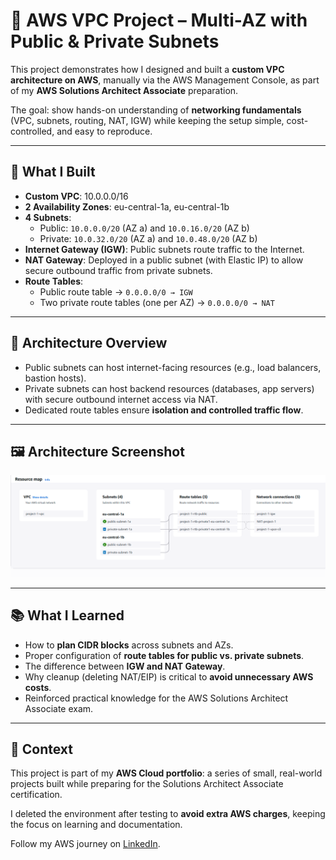 # 🧱 AWS VPC Project – Multi-AZ with Public & Private Subnets

This project demonstrates how I designed and built a **custom VPC architecture on AWS**, manually via the AWS Management Console, as part of my **AWS Solutions Architect Associate** preparation.

The goal: show hands-on understanding of **networking fundamentals** (VPC, subnets, routing, NAT, IGW) while keeping the setup simple, cost-controlled, and easy to reproduce.

---

## 🔧 What I Built

- **Custom VPC**: 10.0.0.0/16
- **2 Availability Zones**: eu-central-1a, eu-central-1b
- **4 Subnets**:  
  - Public: `10.0.0.0/20` (AZ a) and `10.0.16.0/20` (AZ b)  
  - Private: `10.0.32.0/20` (AZ a) and `10.0.48.0/20` (AZ b)
- **Internet Gateway (IGW)**: Public subnets route traffic to the Internet.
- **NAT Gateway**: Deployed in a public subnet (with Elastic IP) to allow secure outbound traffic from private subnets.
- **Route Tables**:  
  - Public route table → `0.0.0.0/0 → IGW`
  - Two private route tables (one per AZ) → `0.0.0.0/0 → NAT`

---

## 📐 Architecture Overview

- Public subnets can host internet-facing resources (e.g., load balancers, bastion hosts).  
- Private subnets can host backend resources (databases, app servers) with secure outbound internet access via NAT.  
- Dedicated route tables ensure **isolation and controlled traffic flow**.

---

## 🖼️ Architecture Screenshot

![VPC Architecture](./vpc-project-screenshot.PNG)

---

## 📚 What I Learned

- How to **plan CIDR blocks** across subnets and AZs.  
- Proper configuration of **route tables for public vs. private subnets**.  
- The difference between **IGW and NAT Gateway**.  
- Why cleanup (deleting NAT/EIP) is critical to **avoid unnecessary AWS costs**.  
- Reinforced practical knowledge for the AWS Solutions Architect Associate exam.

---

## 🚀 Context

This project is part of my **AWS Cloud portfolio**: a series of small, real-world projects built while preparing for the Solutions Architect Associate certification.

I deleted the environment after testing to **avoid extra AWS charges**, keeping the focus on learning and documentation.

Follow my AWS journey on [LinkedIn](https://www.linkedin.com/in/ciro-riccio-a1a933197/).
